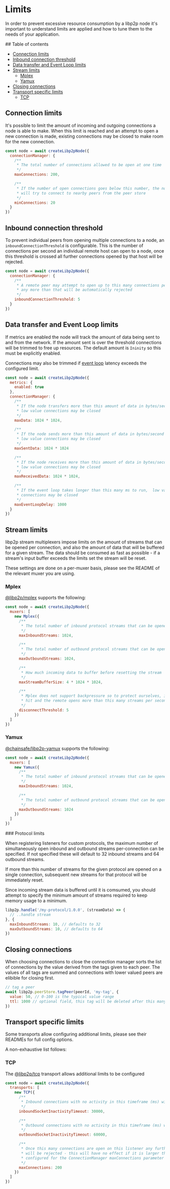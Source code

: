 # Limits <!-- omit in toc -->

In order to prevent excessive resource consumption by a libp2p node it's important to understand limits are applied and how to tune them to the needs of your application.

## Table of contents

- [Connection limits](#connection-limits)
- [Inbound connection threshold](#inbound-connection-threshold)
- [Data transfer and Event Loop limits](#data-transfer-and-event-loop-limits)
- [Stream limits](#stream-limits)
  - [Mplex](#mplex)
  - [Yamux](#yamux)
- [Closing connections](#closing-connections)
- [Transport specific limits](#transport-specific-limits)
  - [TCP](#tcp)

## Connection limits

It's possible to limit the amount of incoming and outgoing connections a node is able to make.  When this limit is reached and an attempt to open a new connection is made, existing connections may be closed to make room for the new connection.

```js
const node = await createLibp2pNode({
  connectionManager: {
    /**
     * The total number of connections allowed to be open at one time
     */
    maxConnections: 200,

    /**
     * If the number of open connections goes below this number, the node
     * will try to connect to nearby peers from the peer store
     */
    minConnections: 20
  }
})
```

## Inbound connection threshold

To prevent individual peers from opening multiple connections to a node, an `inboundConnectionThreshold` is configurable. This is the number of connections per second an individual remote host can open to a node, once this threshold is crossed all further connections opened by that host will be rejected.


```js
const node = await createLibp2pNode({
  connectionManager: {
    /**
     * A remote peer may attempt to open up to this many connections per second,
     * any more than that will be automatically rejected
     */
    inboundConnectionThreshold: 5
  }
})
```

## Data transfer and Event Loop limits

If metrics are enabled the node will track the amount of data being sent to and from the network. If the amount sent is over the threshold connections will be trimmed to free up resources.  The default amount is `Ininity` so this must be explicitly enabled.

Connections may also be trimmed if [event loop](https://nodejs.org/en/docs/guides/event-loop-timers-and-nexttick) latency exceeds the configured limit.

```js
const node = await createLibp2pNode({
  metrics: {
    enabled: true
  },
  connectionManager: {
    /**
     * If the node transfers more than this amount of data in bytes/second
     * low value connections may be closed
     */
    maxData: 1024 * 1024,

    /**
     * If the node sends more than this amount of data in bytes/second
     * low value connections may be closed
     */
    maxSentData: 1024 * 1024

    /**
     * If the node receives more than this amount of data in bytes/second
     * low value connections may be closed
     */
    maxReceivedData: 1024 * 1024,

    /**
     * If the event loop takes longer than this many ms to run,  low value
     * connections may be closed
     */
    maxEventLoopDelay: 1000
  }
})
```

## Stream limits

libp2p stream multiplexers impose limits on the amount of streams that can be opened per connection, and also the amount of data that will be buffered for a given stream. The data should be consumed as fast as possible - if a stream's input buffer exceeds the limits set the stream will be reset.

These settings are done on a per-muxer basis, please see the README of the relevant muxer you are using.

### Mplex

[@libp2p/mplex](https://github.com/libp2p/js-libp2p-mplex) supports the following:

```js
const node = await createLibp2pNode({
  muxers: [
    new Mplex({
      /**
       * The total number of inbound protocol streams that can be opened on a given connection
       */
      maxInboundStreams: 1024,

      /**
       * The total number of outbound protocol streams that can be opened on a given connection
       */
      maxOutboundStreams: 1024,

      /**
       * How much incoming data to buffer before resetting the stream
       */
      maxStreamBufferSize: 4 * 1024 * 1024,

      /**
       * Mplex does not support backpressure so to protect ourselves, if `maxInboundStreams` is
       * hit and the remote opens more than this many streams per second, close the connection
       */
      disconnectThreshold: 5
    })
  ]
})
```

### Yamux

[@chainsafe/libp2p-yamux](https://github.com/Chainsafe/js-libp2p-yamux) supports the following:

```js
const node = await createLibp2pNode({
  muxers: [
    new Yamux({
      /**
       * The total number of inbound protocol streams that can be opened on a given connection
       */
      maxInboundStreams: 1024,

      /**
       * The total number of outbound protocol streams that can be opened on a given connection
       */
      maxOutboundStreams: 1024
    })
  ]
})
```

### Protocol limits

When registering listeners for custom protocols, the maximum number of simultaneously open inbound and outbound streams per-connection can be specified. If not specified these will default to 32 inbound streams and 64 outbound streams.

If more than this number of streams for the given protocol are opened on a single connection, subsequent new streams for that protocol will be immediately reset.

Since incoming stream data is buffered until it is comsumed, you should attempt to specify the minimum amount of streams required to keep memory usage to a minimum.

```js
libp2p.handle('/my-protocol/1.0.0', (streamData) => {
  // ..handle stream
}, {
  maxInboundStreams: 10, // defaults to 32
  maxOutboundStreams: 10, // defaults to 64
})
```

## Closing connections

When choosing connections to close the connection manager sorts the list of connections by the value derived from the tags given to each peer. The values of all tags are summed and connections with lower valued peers are elibible for closing first.

```js
// tag a peer
await libp2p.peerStore.tagPeer(peerId, 'my-tag', {
  value: 50, // 0-100 is the typical value range
  ttl: 1000 // optional field, this tag will be deleted after this many ms
})
```

## Transport specific limits

Some transports allow configuring additional limits, please see their READMEs for full config options.

A non-exhaustive list follows:

### TCP

The [@libp2p/tcp](https://github.com/libp2p/js-libp2p-tcp) transport allows additional limits to be configured

```js
const node = await createLibp2pNode({
  transports: [
    new TCP({
      /**
       * Inbound connections with no activity in this timeframe (ms) will be closed
       */
      inboundSocketInactivityTimeout: 30000,

      /**
       * Outbound connections with no activity in this timeframe (ms) will be closed
       */
      outboundSocketInactivityTimeout: 60000,

      /**
       * Once this many connections are open on this listener any further connections
       * will be rejected - this will have no effect if it is larger than the value
       * configured for the ConnectionManager maxConnections parameter
       */
      maxConnections: 200
    })
  ]
})
```
